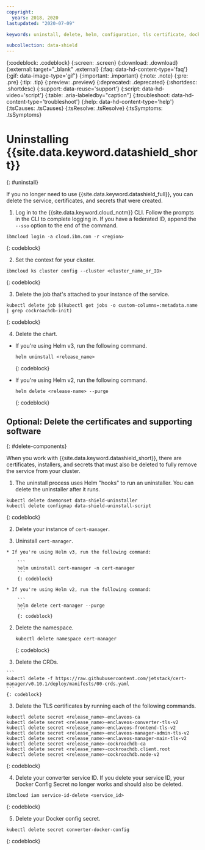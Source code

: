 ```yaml
---
copyright:
  years: 2018, 2020
lastupdated: "2020-07-09"

keywords: uninstall, delete, helm, configuration, tls certificate, docker config secret, environment variable, regions, cluster, container, app security, memory encryption, data in use

subcollection: data-shield
---
```


{:codeblock: .codeblock}
{:screen: .screen}
{:download: .download}
{:external: target="_blank" .external}
{:faq: data-hd-content-type='faq'}
{:gif: data-image-type='gif'}
{:important: .important}
{:note: .note}
{:pre: .pre}
{:tip: .tip}
{:preview: .preview}
{:deprecated: .deprecated}
{:shortdesc: .shortdesc}
{:support: data-reuse='support'}
{:script: data-hd-video='script'}
{:table: .aria-labeledby="caption"}
{:troubleshoot: data-hd-content-type='troubleshoot'}
{:help: data-hd-content-type='help'}
{:tsCauses: .tsCauses}
{:tsResolve: .tsResolve}
{:tsSymptoms: .tsSymptoms}



# Uninstalling {{site.data.keyword.datashield_short}}
{: #uninstall}

If you no longer need to use {{site.data.keyword.datashield_full}}, you can delete the service, certificates, and secrets that were created.


1. Log in to the {{site.data.keyword.cloud_notm}} CLI. Follow the prompts in the CLI to complete logging in. If you have a federated ID, append the `--sso` option to the end of the command.

  ```
  ibmcloud login -a cloud.ibm.com -r <region>
  ```
  {: codeblock}

2. Set the context for your cluster.

  ```
  ibmcloud ks cluster config --cluster <cluster_name_or_ID>
  ```
  {: codeblock}

3. Delete the job that's attached to your instance of the service.

  ```
  kubectl delete job $(kubectl get jobs -o custom-columns=:metadata.name | grep cockroachdb-init)
  ```
  {: codeblock}

4. Delete the chart.

  * If you're using Helm v3, run the following command.

    ```
    helm uninstall <release_name>
    ```
    {: codeblock}

  * If you're using Helm v2, run the following command.

    ```
    helm delete <release-name> --purge
    ```
    {: codeblock}




## Optional: Delete the certificates and supporting software
{: #delete-components}

When you work with {{site.data.keyword.datashield_short}}, there are certificates, installers, and secrets that must also be deleted to fully remove the service from your cluster.

1. The uninstall process uses Helm "hooks" to run an uninstaller. You can delete the uninstaller after it runs.

  ```
  kubectl delete daemonset data-shield-uninstaller
  kubectl delete configmap data-shield-uninstall-script
  ```
  {: codeblock}

2. Delete your instance of `cert-manager`. 

  1. Uninstall `cert-manager`.

    * If you're using Helm v3, run the following command:

        ```
        helm uninstall cert-manager -n cert-manager
        ```
        {: codeblock}
    
    * If you're using Helm v2, run the following command:

        ```
        helm delete cert-manager --purge
        ```
        {: codeblock}

  2. Delete the namespace.
  
      ```
      kubectl delete namespace cert-manager
      ```
      {: codeblock}

  3. Delete the CRDs.

    ```
    kubectl delete -f https://raw.githubusercontent.com/jetstack/cert-manager/v0.10.1/deploy/manifests/00-crds.yaml
    ```
    {: codeblock}

3. Delete the TLS certificates by running each of the following commands.

  ```
  kubectl delete secret <release_name>-enclaveos-ca         
  kubectl delete secret <release_name>-enclaveos-converter-tls-v2        
  kubectl delete secret <release_name>-enclaveos-frontend-tls-v2         
  kubectl delete secret <release_name>-enclaveos-manager-admin-tls-v2    
  kubectl delete secret <release_name>-enclaveos-manager-main-tls-v2 
  kubectl delete secret <release_name>-cockroachdb-ca
  kubectl delete secret <release_name>-cockroachdb.client.root
  kubectl delete secret <release_name>-cockroachdb.node-v2
  ```
  {: codeblock}

4. Delete your converter service ID. If you delete your service ID, your Docker Config Secret no longer works and should also be deleted.

  ```
  ibmcloud iam service-id-delete <service_id>
  ```
  {: codeblock}

5. Delete your Docker config secret.

  ```
  kubectl delete secret converter-docker-config
  ```
  {: codeblock}



